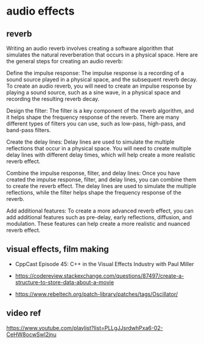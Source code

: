 # audio effects

## reverb
Writing an audio reverb involves creating a software algorithm that simulates the natural reverberation that occurs in a physical space. Here are the general steps for creating an audio reverb:

Define the impulse response: The impulse response is a recording of a sound source played in a physical space, and the subsequent reverb decay. To create an audio reverb, you will need to create an impulse response by playing a sound source, such as a sine wave, in a physical space and recording the resulting reverb decay.

Design the filter: The filter is a key component of the reverb algorithm, and it helps shape the frequency response of the reverb. There are many different types of filters you can use, such as low-pass, high-pass, and band-pass filters.

Create the delay lines: Delay lines are used to simulate the multiple reflections that occur in a physical space. You will need to create multiple delay lines with different delay times, which will help create a more realistic reverb effect.

Combine the impulse response, filter, and delay lines: Once you have created the impulse response, filter, and delay lines, you can combine them to create the reverb effect. The delay lines are used to simulate the multiple reflections, while the filter helps shape the frequency response of the reverb.

Add additional features: To create a more advanced reverb effect, you can add additional features such as pre-delay, early reflections, diffusion, and modulation. These features can help create a more realistic and nuanced reverb effect.

## visual effects, film making

* CppCast Episode 45: C++ in the Visual Effects Industry with Paul Miller

* https://codereview.stackexchange.com/questions/87497/create-a-structure-to-store-data-about-a-movie


* https://www.rebeltech.org/patch-library/patches/tags/Oscillator/

## video ref

https://www.youtube.com/playlist?list=PLLgJJsrdwhPxa6-02-CeHW8ocwSwl2jnu


